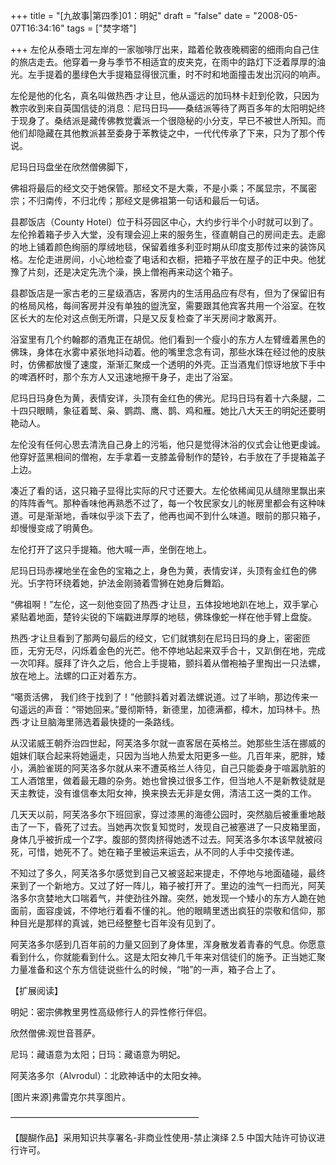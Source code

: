 +++
title = "[九故事|第四季]01：明妃"
draft = "false"
date = "2008-05-07T16:34:16"
tags = ["焚字塔"]
 

+++
左伦从泰晤士河左岸的一家咖啡厅出来，踏着伦敦夜晚稠密的细雨向自己住的旅店走去。他穿着一身与季节不相适宜的皮夹克，在雨中的路灯下泛着厚厚的油光。左手提着的墨绿色大手提箱显得很沉重，时不时和地面撞击发出沉闷的响声。

左伦是他的化名，真名叫做热西·才让旦，他从遥远的加玛林卡赶到伦敦，只因为教宗收到来自英国信徒的消息：尼玛日玛——桑结派等待了两百多年的太阳明妃终于现身了。桑结派是藏传佛教觉囊派一个很隐秘的小分支，早已不被世人所知。而他们却隐藏在其他教派甚至委身于苯教徒之中，一代代传承了下来，只为了那个传说。

尼玛日玛盘坐在欣然僧佛脚下，

佛祖将最后的经文交于她保管。那经文不是大乘，不是小乘；不属显宗，不属密宗；不归南传，不归北传；那经文是佛祖第一句话和最后一句话。

县郡饭店（County Hotel）位于科芬园区中心，大约步行半个小时就可以到了。左伦拎着箱子步入大堂，没有理会迎上来的服务生，径直朝自己的房间走去。走廊的地上铺着颜色绚丽的厚绒地毯，保留着维多利亚时期从印度支那传过来的装饰风格。左伦走进房间，小心地检查了电话和衣橱，把箱子平放在屋子的正中央。他犹豫了片刻，还是决定先洗个澡，换上僧袍再来动这个箱子。

县郡饭店是一家古老的三星级酒店，客房内的生活用品应有尽有，但为了保留旧有的格局风格，每间客房并没有单独的盥洗室，需要跟其他宾客共用一个浴室。在牧区长大的左伦对这点倒无所谓，只是又反复检查了半天房间才敢离开。

浴室里有几个约翰郡的酒鬼正在胡侃。他们看到一个瘦小的东方人左臂缠着黑色的佛珠，身体在水雾中紧张地抖动着。他的嘴里念念有词，那些水珠在经过他的皮肤时，仿佛都放慢了速度，渐渐汇聚成一个透明的外壳。正当酒鬼们惊讶地放下手中的啤酒杯时，那个东方人又迅速地擦干身子，走出了浴室。

尼玛日玛身色为黄，表情安详，头顶有金红色的佛光。尼玛日玛有着十六条腿，二十四只眼睛，象征着鹫、枭、鹦鹉、鹰、鹊、鸡和雁。她比八大天王的明妃还要明艳动人。

左伦没有任何心思去清洗自己身上的污垢，他只是觉得沐浴的仪式会让他更虔诚。他穿好蓝黑相间的僧袍，左手拿着一支膝盖骨制作的楚铃，右手放在了手提箱盖子上边。

凑近了看的话，这只箱子显得比实际的尺寸还要大。左伦依稀闻见从缝隙里飘出来的阵阵香气。那种香味他再熟悉不过了，每一个牧民家女儿的帐房里都会有这种味道。可是渐渐地，香味似乎淡下去了，他再也闻不到什么味道。眼前的那只箱子，却慢慢变成了明黄色。

左伦打开了这只手提箱。他大喊一声，坐倒在地上。

尼玛日玛赤裸地坐在金色的宝箱之上，身色为黄，表情安详，头顶有金红色的佛光。卐字符环绕着她，护法金刚骑着雪狮在她身后舞蹈。



  “佛祖啊！”左伦，这一刻他变回了热西·才让旦，五体投地地趴在地上，双手掌心紧贴着地面，楚铃尖锐的下端戳进厚厚的地毯，佛珠像蛇一样在他手臂上盘旋。



  热西·才让旦看到了那两句最后的经文，它们就镌刻在尼玛日玛的身上，密密匝匝，无穷无尽，闪烁着金色的光芒。他不停地站起来双手合十，又趴倒在地，完成一次叩拜。膜拜了许久之后，他合上手提箱，颤抖着从僧袍袖子里掏出一只法螺，放在地上。法螺的口正对着东方。



  “噶贡活佛， 我们终于找到了！”他颤抖着对着法螺说道。过了半晌，那边传来一句遥远的声音：“带她回来。”曼彻斯特，新德里，加德满都，樟木，加玛林卡。热西·才让旦脑海里筛选着最快捷的一条路线。



   



  从汉诺威王朝乔治四世起，阿芙洛多尔就一直客居在英格兰。她那些生活在挪威的姐妹们联合起来将她逼走，只因为当地人热爱太阳更多一些。几百年来，肥胖，矮小，满脸雀斑的阿芙洛多尔就从来不遭英格兰人待见，自己只能委身于喧嚣肮脏的工人酒馆里，做着最无趣的杂务。她也曾换过很多工作，但当地人不是新教徒就是天主教徒，没有谁信奉太阳女神，换来换去无非是女佣，清洁工这一类的工作。



  几天天以前，阿芙洛多尔下班回家，穿过漆黑的海德公园时，突然脑后被重重地敲击了一下，昏死了过去。当她再次恢复知觉时，发现自己被塞进了一只皮箱里面，身体几乎被折成一个Z字。腹部的赘肉挤得她透不过去。阿芙洛多尔本该早就被闷死，可惜，她死不了。她在箱子里被运来运去，从不同的人手中交接传递。



  不知过了多久，阿芙洛多尔感觉到自己又被竖起来提走，不停地与地面磕碰，最终来到了一个新地方。又过了好一阵儿，箱子被打开了。里边的浊气一扫而光，阿芙洛多尔贪婪地大口喘着气，并使劲往外蹭。突然，她发现一个矮小的东方人跪在她面前，面容虔诚，不停地行着看不懂的礼。他的眼睛里透出疯狂的崇敬和信仰，那种目光是那样的真诚，她已经整整七百年没有见到了。



  阿芙洛多尔感到几百年前的力量又回到了身体里，浑身散发着青春的气息。你愿意看到什么，你就能看到什么。这是太阳女神几千年来对信徒们的施予。正当她汇聚力量准备和这个东方信徒说些什么的时候，“啪”的一声，箱子合上了。



   



  【扩展阅读】



  明妃：密宗佛教里男性高级修行人的异性修行伴侣。



  欣然僧佛:观世音菩萨。



  尼玛：藏语意为太阳；日玛：藏语意为明妃。



  阿芙洛多尔（Alvrodul）：北欧神话中的太阳女神。



  [图片来源]弗雷克尔共享图片。



  &#8212;&#8212;&#8212;&#8212;&#8212;&#8212;&#8212;&#8212;&#8212;&#8212;&#8212;&#8212;&#8212;&#8212;&#8212;&#8212;&#8212;&#8212;&#8212;&#8212;&#8212;&#8211; 



  【醍醐作品】采用知识共享署名-非商业性使用-禁止演绎 2.5 中国大陆许可协议进行许可。
